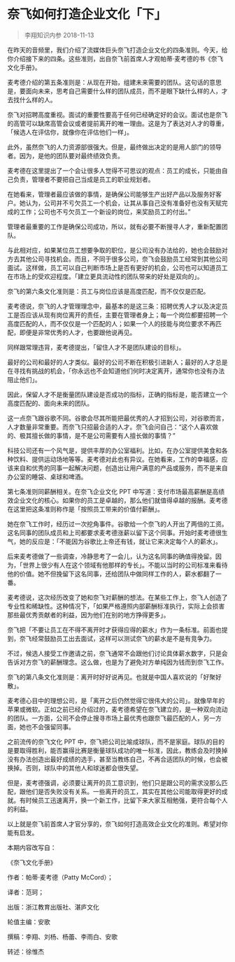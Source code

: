 # 奈飞如何打造企业文化「下」
> 李翔知识内参
2018-11-13

在昨天的音频里，我们介绍了流媒体巨头奈飞打造企业文化的四条准则。今天，给你介绍接下来的四条。这些准则，出自奈飞前首席人才观帕蒂·麦考德的书《奈飞文化手册》。

麦考德介绍的第五条准则是：从现在开始，组建未来需要的团队。这句话的意思是，要面向未来，思考自己需要什么样的团队成员，而不是眼下缺什么样的人，才去找什么样的人。

奈飞对招聘高度重视。面试的重要性要高于任何已经确定好的会议。面试也是奈飞的高管可以缺席高管会议或者提前离开的唯一理由。这是为了表达对人才的尊重，「候选人在评估你，就像你在评估他们一样」。

此外，虽然奈飞的人力资源部很强大。但是，最终做出决定的是用人部门的领导者。因为，是他的团队要对最终绩效负责。

麦考德在这里提出了一个会让很多人觉得不可思议的观点：员工的成长，只能由自己负责，管理者不要把自己当成是员工的职业规划者。

在她看来，管理者最应该做的事情，是确保公司能够生产出好产品以及服务好客户。她认为，公司并不亏欠员工一个机会，让其从事自己没有准备好也没有天赋完成的工作；公司也不亏欠员工一个新设的岗位，来奖励员工的付出。”

管理者最重要的工作是确保公司成功，所以，就有必要不断搜寻人才，重新配置团队。

与此相对应，如果某位员工想要争取的职位，是公司没有办法给的，她也会鼓励对方去其他公司寻找机会。而且，不同于很多公司，奈飞会鼓励员工经常到其他公司面试。这样做，员工可以自己判断市场上是否有更好的机会，公司也可以知道员工在市场上的受欢迎程度。「建立更具流动性的团队带来的好处是双向的」。

奈飞的第六条文化准则是：员工与岗位应该是高度匹配，而不仅仅是匹配。

麦考德说，奈飞的人才管理理念中，最基本的是这三条：招聘优秀人才以及决定员工是否应该从现有岗位离开的责任，主要在管理者身上；每一个岗位都要招聘一个高度匹配的人，而不仅仅是一个匹配的人；如果一个人的技能与岗位要求不再匹配，即便是非常优秀的人才，也要跟他说再见。

同样跟常理违背，麦考德提出，「留住人才不是团队建设的目标」。

最好的公司和最好的人才类似。最好的公司不断在积极引进新人；最好的人才总是在寻找有挑战的机会，「你永远也不会知道他们何时决定离开，通常你也没有办法阻止他们」。

因此，保留人才不是衡量团队建设是否成功的指标，正确的指标是，能否建立一个高度匹配的、面向未来的团队。

这一点奈飞跟谷歌不同。谷歌会尽其所能把最优秀的人才招到公司，对谷歌而言，人才数量非常重要。而奈飞只招最合适的人才。奈飞会问自己：“这个人喜欢做的、极其擅长做的事情，是不是公司需要有人擅长做的事情？”

科技公司还有一个风气是，提供丰厚的办公室福利。比如，在办公室提供美食和各种饮料、提供运动场地等等。麦考德对此也有异议。在她看来，工作的幸福感，应该来自和优秀的同事一起解决问题，创造出让用户满意的产品或服务，而不是来自办公室的睡袋、桌球和啤酒。

第七条准则同薪酬相关。在奈飞企业文化 PPT 中写道：支付市场最高薪酬是高绩效企业文化的核心。如果你的员工是卓越的，那么他们就值得卓越的报酬。麦考德在这里把这条准则称作是「按照员工带来的价值付薪酬」。

她在奈飞工作时，经历过一次挖角事件。谷歌给一个奈飞的人开出了两倍的工资。这名同事的团队成员和上司都要求麦考德涨薪以留下这个同事。开始时麦考德很生气，她的反应是：「不能因为谷歌比上帝还有钱，就让它来决定每个人的薪水」。

后来麦考德做了一些调查，冷静思考了一会儿，认为这名同事的确值得挽留。因为，「世界上很少有人在这个领域有他那样的专长」。不能以当时的公司标准来看待他的价值。她不但挽留下这名同事，还给团队中做同样工作的人，薪水都翻了一番。

麦考德说，这次经历改变了她和奈飞对薪酬的想法。在某些工作上，奈飞人创造了专业性和稀缺性。这种情况下，「如果严格遵照内部薪酬标准执行，实际上会损害那些最优秀贡献者的利益，因为他们在别的地方挣得更多」。

奈飞把「不要让员工在不得不离开时才获得应得的薪水」作为一条标准。前面也提到，奈飞经常鼓励员工出去面试，这样可以测试奈飞的薪水是不是有竞争力。

不过，候选人接受工作邀请之前，奈飞通常不会跟他们讨论具体薪水数字，只是会告诉对方奈飞的薪酬理念。这么做，也是为了避免对方单纯因为钱而到奈飞工作。

奈飞的第八条文化准则是：离开时好好说再见。也就是中国人喜欢说的「好聚好散」。

麦考德心目中的理想公司，是「离开之后仍然觉得它很伟大的公司」。就像早年的苹果或微软。正如之前已经介绍过的，麦考德希望在奈飞建立的，是一种双向流动的团队。一方面，公司不会停止搜寻市场上最优秀也跟奈飞最匹配的人，另一方面，她也不会强留同事。

之前流传的奈飞文化 PPT 中，奈飞把公司比喻成球队，而不是家庭。球队的目的是要取得胜利，能否赢得比赛是衡量球队成功的唯一标准，因此，教练会及时换掉没有办法创造出最好成绩的选手，甚至当教练自己，不再合适团队的时候，也会被换掉。否则，球队中的其他人和球迷都会很失望。

但是，麦考德强调，必须要让离开的员工意识到，他们只是跟公司的需求没那么匹配，跟他们是否失败没有关系。一些离开的员工，其实在其他公司能取得更好的成就。有时候员工迅速离开，换一个新工作，比留下来大家互相勉强，更符合每个人的利益。

以上就是奈飞前首席人才官分享的，奈飞如何打造高效企业文化的准则。希望对你能有启发。

本期内容改写自：

《奈飞文化手册》

作者：帕蒂·麦考德（Patty McCord）；

译者：范珂；

出版：浙江教育出版社、湛庐文化

轮值主编：安歌

撰稿：李翔、刘杨、杨蕾、李雨白、安歌

转述：徐惟杰

